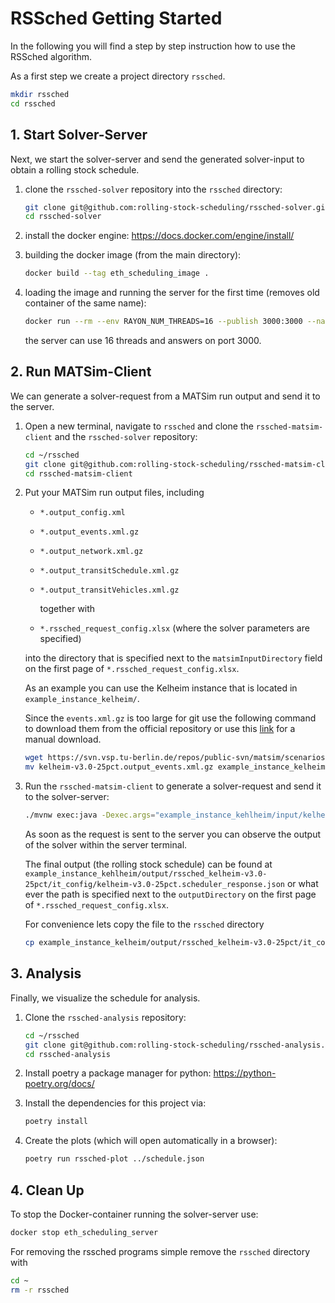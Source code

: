 # RSSched Getting Started

In the following you will find a step by step instruction how to use the RSSched algorithm.

As a first step we create a project directory `rssched`.

```bash
mkdir rssched
cd rssched
```

## 1. Start Solver-Server

Next, we start the solver-server and send the generated solver-input to obtain a rolling stock schedule.

1. clone the `rssched-solver` repository into the `rssched` directory:  
   
   ```bash
   git clone git@github.com:rolling-stock-scheduling/rssched-solver.git
   cd rssched-solver
   ```

2. install the docker engine: https://docs.docker.com/engine/install/

3. building the docker image (from the main directory):
   
   ```bash
   docker build --tag eth_scheduling_image .
   ```

4. loading the image and running the server for the first time (removes old container of the same name):
   
   ```bash
   docker run --rm --env RAYON_NUM_THREADS=16 --publish 3000:3000 --name eth_scheduling_server eth_scheduling_image
   ```
   
   the server can use 16 threads and answers on port 3000.

## 2. Run MATSim-Client

We can generate a solver-request from a MATSim run output and send it to the server.

1. Open a new terminal, navigate to `rssched` and clone the `rssched-matsim-client` and the `rssched-solver` repository:
   
   ```bash
   cd ~/rssched
   git clone git@github.com:rolling-stock-scheduling/rssched-matsim-client.git
   cd rssched-matsim-client
   ```

2. Put your MATSim run output files, including
   
   - `*.output_config.xml`
   
   - `*.output_events.xml.gz`
   
   - `*.output_network.xml.gz`
   
   - `*.output_transitSchedule.xml.gz`
   
   - `*.output_transitVehicles.xml.gz`
     
     together with 
   
   - `*.rssched_request_config.xlsx` (where the solver parameters are specified) 
   
   into the directory that is specified next to the `matsimInputDirectory` field on the first page of `*.rssched_request_config.xlsx`.
   
   As an example you can use the Kelheim instance that is located in `example_instance_kelheim/`.
   
   Since the `events.xml.gz` is too large for git use the following command to download them from the official repository or use this [link](https://svn.vsp.tu-berlin.de/repos/public-svn/matsim/scenarios/countries/de/kelheim/kelheim-v3.0/output/25pct/kelheim-v3.0-25pct.output_events.xml.gz) for a manual download.
   
   ```bash
   wget https://svn.vsp.tu-berlin.de/repos/public-svn/matsim/scenarios/countries/de/kelheim/kelheim-v3.0/output/25pct/kelheim-v3.0-25pct.output_events.xml.gz
   mv kelheim-v3.0-25pct.output_events.xml.gz example_instance_kelheim/input/
   ```

3. Run the `rssched-matsim-client` to generate a solver-request and send it to the solver-server:
   
   ```bash
   ./mvnw exec:java -Dexec.args="example_instance_kehlheim/input/kelheim-v3.0-25pct.rssched_request_config.xlsx"
   ```
   
   As soon as the request is sent to the server you can observe the output of the solver within the server terminal.
   
   The final output (the rolling stock schedule) can be found at ```example_instance_kehlheim/output/rssched_kelheim-v3.0-25pct/it_config/kelheim-v3.0-25pct.scheduler_response.json``` or what ever the path is specified next to the `outputDirectory` on the first page of `*.rssched_request_config.xlsx`.
   
   For convenience lets copy the file to the `rssched` directory
   
   ```bash
   cp example_instance_kelheim/output/rssched_kelheim-v3.0-25pct/it_config/it_config.kelheim-v3.0-25pct.scheduler_response.json ../schedule.json
   ```

## 3. Analysis

Finally, we visualize the schedule for analysis.

1. Clone the `rssched-analysis` repository:
   
   ```bash
   cd ~/rssched
   git clone git@github.com:rolling-stock-scheduling/rssched-analysis.git
   cd rssched-analysis
   ```

2. Install poetry a package manager for python: https://python-poetry.org/docs/

3. Install the dependencies for this project via:
   
   ```bash
   poetry install
   ```

4. Create the plots (which will open automatically in a browser):
   
   ```sh
   poetry run rssched-plot ../schedule.json
   ```

## 4. Clean Up

To stop the Docker-container running the solver-server use:

```bash
docker stop eth_scheduling_server
```

For removing the rssched programs simple remove the `rssched` directory with

```bash
cd ~
rm -r rssched
```
